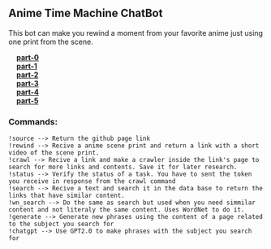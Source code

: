 ## Anime Time Machine ChatBot

This bot can make you rewind a moment from your favorite anime just using one print from the scene.

&nbsp;&nbsp;&nbsp;&nbsp;[**part-0**](https://github.com/heliopn/ATM-Bot/blob/master/part_zero.md)<br/>
&nbsp;&nbsp;&nbsp;&nbsp;[**part-1**](https://github.com/heliopn/ATM-Bot/blob/master/part_one.md)<br/>
&nbsp;&nbsp;&nbsp;&nbsp;[**part-2**](https://github.com/heliopn/ATM-Bot/blob/master/part_two.md)<br/>
&nbsp;&nbsp;&nbsp;&nbsp;[**part-3**](https://github.com/heliopn/ATM-Bot/blob/master/part_three.md)<br/>
&nbsp;&nbsp;&nbsp;&nbsp;[**part-4**](https://github.com/heliopn/ATM-Bot/blob/master/part_four.md)<br/>
&nbsp;&nbsp;&nbsp;&nbsp;[**part-5**](https://github.com/heliopn/ATM-Bot/blob/master/part_five.md)<br/>

### Commands:

    !source --> Return the github page link 
    !rewind --> Recive a anime scene print and return a link with a short video of the scene print. 
    !crawl --> Recive a link and make a crawler inside the link's page to search for more links and contents. Save it for later research. 
    !status --> Verify the status of a task. You have to sent the token you receive in response from the crawl command
    !search --> Recive a text and search it in the data base to return the links that have similar content.
    !wn_search --> Do the same as search but used when you need simmilar content and not literaly the same content. Uses WordNet to do it.
    !generate --> Generate new phrases using the content of a page related to the subject you search for
    !chatgpt --> Use GPT2.0 to make phrases with the subject you search for

